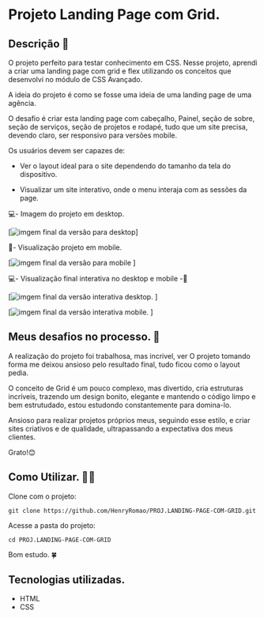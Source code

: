 # Projeto Landing Page com Grid.

## Descrição 📝
O projeto perfeito para testar conhecimento em CSS. Nesse projeto, aprendi a criar uma landing page com grid e flex utilizando os conceitos que desenvolvi no módulo de CSS Avançado. 

A ideia do projeto é como se fosse uma ideia de uma landing page de uma agência. 

O desafio é criar esta landing page com cabeçalho, Painel, seção de sobre, seção de serviços, seção de projetos e rodapé, tudo que um site precisa, devendo claro, ser responsivo para versões mobile. 

Os usuários devem ser capazes de:

- Ver o layout ideal para o site dependendo do tamanho da tela do dispositivo.

- Visualizar um site interativo, onde o menu interaja com as sessões da page.

💻- Imagem do projeto em desktop.

[<img src="./Src/Img-Design/Landing-Page-desktop.gif" alt="imgem final da versão para desktop">]

📱- Visualização projeto em mobile.

[<img src="./Src/Img-Design/Mobile-Versão.gif" alt="imgem final da versão para mobile">
]

💻- Visualização final interativa no desktop e mobile -📱

[<img src="./Src/Img-Design/Landing-Page-Interativa.gif" alt="imgem final da versão interativa desktop.">
]

[<img src="./Src/Img-Design/Mobile-Versão-Interativa.gif" alt="imgem final da versão interativa mobile.">
]

## Meus desafios no processo. 🤯
A realização do projeto foi trabalhosa, mas incrivel, ver O projeto tomando forma me deixou ansioso pelo resultado final, tudo ficou como o layout pedia.

O conceito de Grid é um pouco complexo, mas divertido, cria estruturas incríveis, trazendo um design bonito, elegante e mantendo o código limpo e bem estrutudado, estou estudondo constantemente para domina-lo.     

Ansioso para realizar projetos próprios meus, seguindo esse estilo, e criar sites criativos e de qualidade, ultrapassando a expectativa dos meus clientes. 

Grato!😊

## Como Utilizar. 👨‍💻

Clone com o projeto:
```
git clone https://github.com/HenryRomao/PROJ.LANDING-PAGE-COM-GRID.git
```

Acesse a pasta do projeto:
```
cd PROJ.LANDING-PAGE-COM-GRID
```

Bom estudo. 🍀

## Tecnologias utilizadas. 
- HTML
- CSS